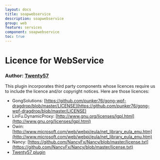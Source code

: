```yaml
---
layout: docs
title: soapwebservice
description: soapwebservice
group: web
feature: services
component: soapwebservice
toc: true
---
```

# Licence for WebService

### Author: [Twenty57](http://www.twenty57.com)

This plugin incorporates third party components whose licences require us to include the licence and/or copyright notices. Here are those licences:

- GongSolutions: [https://github.com/punker76/gong-wpf-dragdrop/blob/master/LICENSE](https://github.com/punker76/gong-wpf-dragdrop/blob/master/LICENSE)
- LinFu.DynamicProxy: [http://www.gnu.org/licenses/lgpl.html](http://www.gnu.org/licenses/lgpl.html)
- Owin: [http://www.microsoft.com/web/webpi/eula/net_library_eula_enu.htm](http://www.microsoft.com/web/webpi/eula/net_library_eula_enu.htm)
- Nancy: [https://github.com/NancyFx/Nancy/blob/master/license.txt](https://github.com/NancyFx/Nancy/blob/master/license.txt)
- [Twenty57 plugin](https://linx.software/plugins/builtin/licence/)
